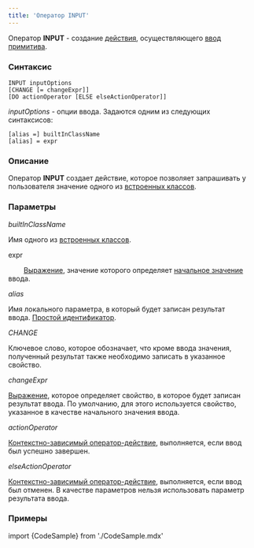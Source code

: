```yaml
---
title: 'Оператор INPUT'
---
```


Оператор **INPUT** - создание [действия](Actions.md), осуществляющего [ввод примитива](Primitive_input_INPUT_.md).

### Синтаксис

    INPUT inputOptions 
    [CHANGE [= changeExpr]]
    [DO actionOperator [ELSE elseActionOperator]]

*inputOptions* - опции ввода. Задаются одним из следующих синтаксисов:

    [alias =] builtInClassName
    [alias] = expr

### Описание

Оператор **INPUT** создает действие, которое позволяет запрашивать у пользователя значение одного из [встроенных классов](Built-in_classes.md).

### Параметры

*builtInClassName*

Имя одного из [встроенных классов](Built-in_classes.md). 

expr

        [Выражение](Expression.md), значение которого определяет [начальное значение](Value_input.md#initial) ввода.

*alias*

Имя локального параметра, в который будет записан результат ввода. [Простой идентификатор](IDs.md).

*CHANGE*

Ключевое слово, которое обозначает, что кроме ввода значения, полученный результат также необходимо записать в указанное свойство.

*changeExpr*

[Выражение](Expression.md), которое определяет свойство, в которое будет записан результат ввода. По умолчанию, для этого используется свойство, указанное в качестве начального значения ввода.

*actionOperator*

[Контекстно-зависимый оператор-действие](Action_operator.md), выполняется, если ввод был успешно завершен.

*elseActionOperator*

[Контекстно-зависимый оператор-действие](Action_operator.md), выполняется, если ввод был отменен. В качестве параметров нельзя использовать параметр результата ввода.

### Примеры


import {CodeSample} from './CodeSample.mdx'

<CodeSample url="https://ru-documentation.lsfusion.org/sample?file=ActionSample&block=input"/>

  
